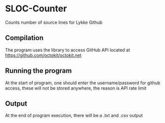 # SLOC-Counter
Counts number of source lines for Lykke Github

## Compilation
The program uses the library to access GitHub API located at https://github.com/octokit/octokit.net

## Running the program
At the start of program, one should enter the username/password for github access, these will not be stored anywhere, the reason is API rate limit

## Output
At the end of program execution, there will be a .txt and .csv output
